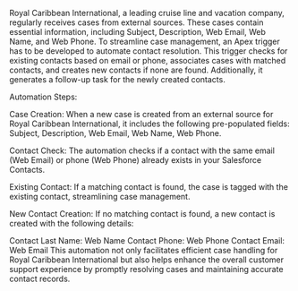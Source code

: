Royal Caribbean International, a leading cruise line and vacation company, regularly receives cases from external sources. These cases contain essential information, including Subject, Description, Web Email, Web Name, and Web Phone. To streamline case management, an Apex trigger has to be developed to automate contact resolution. This trigger checks for existing contacts based on email or phone, associates cases with matched contacts, and creates new contacts if none are found. Additionally, it generates a follow-up task for the newly created contacts.

 

Automation Steps:

Case Creation: When a new case is created from an external source for Royal Caribbean International, it includes the following pre-populated fields: Subject, Description, Web Email, Web Name, Web Phone.

Contact Check: The automation checks if a contact with the same email (Web Email) or phone (Web Phone) already exists in your Salesforce Contacts.

Existing Contact: If a matching contact is found, the case is tagged with the existing contact, streamlining case management.

New Contact Creation: If no matching contact is found, a new contact is created with the following details:

Contact Last Name: Web Name
Contact Phone: Web Phone
Contact Email: Web Email
This automation not only facilitates efficient case handling for Royal Caribbean International but also helps enhance the overall customer support experience by promptly resolving cases and maintaining accurate contact records.

